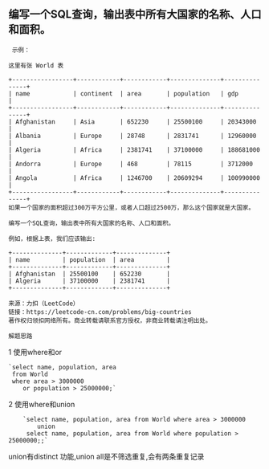 ## 编写一个SQL查询，输出表中所有大国家的名称、人口和面积。  
     示例：
    
    这里有张 World 表
    
    +-----------------+------------+------------+--------------+---------------+
    | name            | continent  | area       | population   | gdp           |
    +-----------------+------------+------------+--------------+---------------+
    | Afghanistan     | Asia       | 652230     | 25500100     | 20343000      |
    | Albania         | Europe     | 28748      | 2831741      | 12960000      |
    | Algeria         | Africa     | 2381741    | 37100000     | 188681000     |
    | Andorra         | Europe     | 468        | 78115        | 3712000       |
    | Angola          | Africa     | 1246700    | 20609294     | 100990000     |
    +-----------------+------------+------------+--------------+---------------+
    如果一个国家的面积超过300万平方公里，或者人口超过2500万，那么这个国家就是大国家。
    
    编写一个SQL查询，输出表中所有大国家的名称、人口和面积。
    
    例如，根据上表，我们应该输出:
    
    +--------------+-------------+--------------+
    | name         | population  | area         |
    +--------------+-------------+--------------+
    | Afghanistan  | 25500100    | 652230       |
    | Algeria      | 37100000    | 2381741      |
    +--------------+-------------+--------------+
    
    来源：力扣（LeetCode）
    链接：https://leetcode-cn.com/problems/big-countries
    著作权归领扣网络所有。商业转载请联系官方授权，非商业转载请注明出处。

 
`解题思路`

1 使用where和or

    `select name, population, area
     from World
     where area > 3000000
        or population > 25000000;`
     
2 使用where和union

        `select name, population, area from World where area > 3000000
            union
         select name, population, area from World where population > 25000000;;`
    
union有distinct 功能,union all是不筛选重复,会有两条重复记录